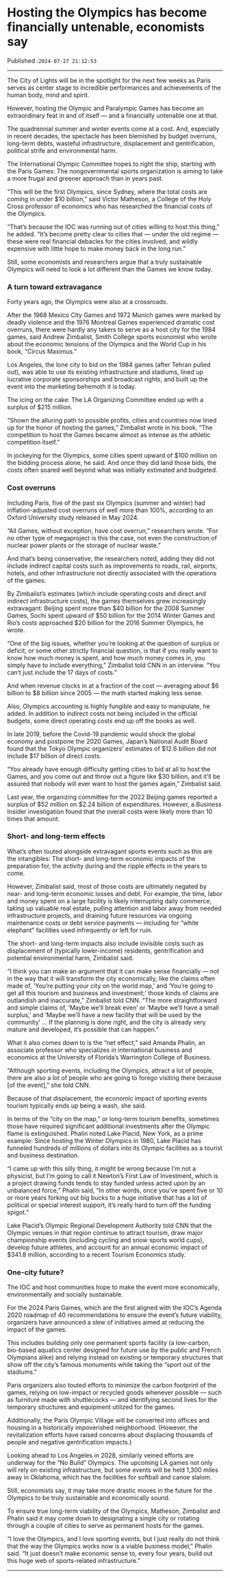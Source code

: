 # Hosting the Olympics has become financially untenable, economists say

Published :`2024-07-27 21:12:53`

---

The City of Lights will be in the spotlight for the next few weeks as Paris serves as center stage to incredible performances and achievements of the human body, mind and spirit.

However, hosting the Olympic and Paralympic Games has become an extraordinary feat in and of itself — and a financially untenable one at that.

The quadrennial summer and winter events come at a cost. And, especially in recent decades, the spectacle has been blemished by budget overruns, long-term debts, wasteful infrastructure, displacement and gentrification, political strife and environmental harm.

The International Olympic Committee hopes to right the ship, starting with the Paris Games: The nongovernmental sports organization is aiming to take a more frugal and greener approach than in years past.

“This will be the first Olympics, since Sydney, where the total costs are coming in under $10 billion,” said Victor Matheson, a College of the Holy Cross professor of economics who has researched the financial costs of the Olympics.

“That’s because the IOC was running out of cities willing to host this thing,” he added. “It’s become pretty clear to cities that — under the old regime — these were real financial debacles for the cities involved, and wildly expensive with little hope to make money back in the long run.”

Still, some economists and researchers argue that a truly sustainable Olympics will need to look a lot different than the Games we know today.

### A turn toward extravagance

Forty years ago, the Olympics were also at a crossroads.

After the 1968 Mexico City Games and 1972 Munich games were marked by deadly violence and the 1976 Montreal Games experienced dramatic cost overruns, there were hardly any takers to serve as a host city for the 1984 games, said Andrew Zimbalist, Smith College sports economist who wrote about the economic tensions of the Olympics and the World Cup in his book, “Circus Maximus.”

Los Angeles, the lone city to bid on the 1984 games (after Tehran pulled out), was able to use its existing infrastructure and stadiums, lined up lucrative corporate sponsorships and broadcast rights, and built up the event into the marketing behemoth it is today.

The icing on the cake: The LA Organizing Committee ended up with a surplus of $215 million.

“Shown the alluring path to possible profits, cities and countries now lined up for the honor of hosting the games,” Zimbalist wrote in his book. “The competition to host the Games became almost as intense as the athletic competition itself.”

In jockeying for the Olympics, some cities spent upward of $100 million on the bidding process alone, he said. And once they did land those bids, the costs often soared well beyond what was initially estimated and budgeted.

### Cost overruns

Including Paris, five of the past six Olympics (summer and winter) had inflation-adjusted cost overruns of well more than 100%, according to an Oxford University study released in May 2024.

“All Games, without exception, have cost overrun,” researchers wrote. “For no other type of megaproject is this the case, not even the construction of nuclear power plants or the storage of nuclear waste.”

And that’s being conservative, the researchers noted, adding they did not include indirect capital costs such as improvements to roads, rail, airports, hotels, and other infrastructure not directly associated with the operations of the games.

By Zimbalist’s estimates (which include operating costs and direct and indirect infrastructure costs), the games themselves grew increasingly extravagant: Beijing spent more than $40 billion for the 2008 Summer Games, Sochi spent upward of $50 billion for the 2014 Winter Games and Rio’s costs approached $20 billion for the 2016 Summer Olympics, he wrote.

“One of the big issues, whether you’re looking at the question of surplus or deficit, or some other strictly financial question, is that if you really want to know how much money is spent, and how much money comes in, you simply have to include everything,” Zimbalist told CNN in an interview. “You can’t just include the 17 days of costs.”

And when revenue clocks in at a fraction of the cost — averaging about $6 billion to $8 billion since 2005 — the math started making less sense.

Also, Olympics accounting is highly fungible and easy to manipulate, he added. In addition to indirect costs not being included in the official budgets, some direct operating costs end up off the books as well.

In late 2019, before the Covid-19 pandemic would shock the global economy and postpone the 2020 Games, Japan’s National Audit Board found that the Tokyo Olympic organizers’ estimates of $12.6 billion did not include $17 billion of direct costs.

“You already have enough difficulty getting cities to bid at all to host the Games, and you come out and throw out a figure like $30 billion, and it’ll be assured that nobody will ever want to host the games again,” Zimbalist said.

Last year, the organizing committee for the 2022 Beijing games reported a surplus of $52 million on $2.24 billion of expenditures. However, a Business Insider investigation found that the overall costs were likely more than 10 times that amount.

### Short- and long-term effects

What’s often touted alongside extravagant sports events such as this are the intangibles: The short- and long-term economic impacts of the preparation for, the activity during and the ripple effects in the years to come.

However, Zimbalist said, most of those costs are ultimately negated by near- and long-term economic losses and debt. For example, the time, labor and money spent on a large facility is likely interrupting daily commerce, taking up valuable real estate, pulling attention and labor away from needed infrastructure projects, and draining future resources via ongoing maintenance costs or debt service payments — including for “white elephant” facilities used infrequently or left for ruin.

The short- and long-term impacts also include invisible costs such as displacement of (typically lower-income) residents, gentrification and potential environmental harm, Zimbalist said.

“I think you can make an argument that it can make sense financially — not in the way that it will transform the city economically, like the claims often made of, ‘You’re putting your city on the world map,’ and ‘You’re going to get all this tourism and business and investment;’ those kinds of claims are outlandish and inaccurate,” Zimbalist told CNN. “The more straightforward and simple claims of, ‘Maybe we’ll break even’ or ‘Maybe we’ll have a small surplus,’ and ‘Maybe we’ll have a new facility that will be used by the community’ … If the planning is done right, and the city is already very mature and developed, it’s possible that can happen.”

What it also comes down to is the “net effect,” said Amanda Phalin, an associate professor who specializes in international business and economics at the University of Florida’s Warrington College of Business.

“Although sporting events, including the Olympics, attract a lot of people, there are also a lot of people who are going to forego visiting there because [of the event],” she told CNN.

Because of that displacement, the economic impact of sporting events tourism typically ends up being a wash, she said.

In terms of the “city on the map,” or long-term tourism benefits, sometimes those have required significant additional investments after the Olympic flame is extinguished. Phalin noted Lake Placid, New York, as a prime example: Since hosting the Winter Olympics in 1980, Lake Placid has funneled hundreds of millions of dollars into its Olympic facilities as a tourist and business destination.

“I came up with this silly thing, it might be wrong because I’m not a physicist, but I’m going to call it Newton’s First Law of Investment, which is a project drawing funds tends to stay funded unless acted upon by an unbalanced force,” Phalin said, “In other words, once you’ve spent five or 10 or more years forking out big bucks to a huge initiative that has a lot of political or special interest support, it’s really hard to turn off the funding spigot.”

Lake Placid’s Olympic Regional Development Authority told CNN that the Olympic venues in that region continue to attract tourism, draw major championship events (including cycling and snow sports world cups), develop future athletes, and account for an annual economic impact of $341.8 million, according to a recent Tourism Economics study.

### One-city future?

The IOC and host communities hope to make the event more economically, environmentally and socially sustainable.

For the 2024 Paris Games, which are the first aligned with the IOC’s Agenda 2020 roadmap of 40 recommendations to ensure the event’s future viability, organizers have announced a slew of initiatives aimed at reducing the impact of the games.

This includes building only one permanent sports facility (a low-carbon, bio-based aquatics center designed for future use by the public and French Olympians alike) and relying instead on existing or temporary structures that show off the city’s famous monuments while taking the “sport out of the stadiums.”

Paris organizers also touted efforts to minimize the carbon footprint of the games, relying on low-impact or recycled goods whenever possible — such as furniture made with shuttlecocks — and identifying second lives for the temporary structures and equipment utilized for the games.

Additionally, the Paris Olympic Village will be converted into offices and housing in a historically impoverished neighborhood. (However, the revitalization efforts have raised concerns about displacing thousands of people and negative gentrification impacts.)

Looking ahead to Los Angeles in 2028, similarly veined efforts are underway for the “No Build” Olympics. The upcoming LA games not only will rely on existing infrastructure, but some events will be held 1,300 miles away in Oklahoma, which has the facilities for softball and canoe slalom.

Still, economists say, it may take more drastic moves in the future for the Olympics to be truly sustainable and economically sound.

To ensure true long-term viability of the Olympics, Matheson, Zimbalist and Phalin said it may come down to designating a single city or rotating through a couple of cities to serve as permanent hosts for the games.

“I love the Olympics, and I love sporting events, but I just really do not think that the way the Olympics works now is a viable business model,” Phalin said. “It just doesn’t make economic sense to, every four years, build out this huge web of sports-related infrastructure.”

---

